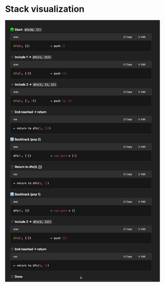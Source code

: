 # Stack visualization

![](https://raw.githubusercontent.com/anduckhmt146/leetcode-practice/refs/heads/master/0090-subsets-ii/stack-visualization.jpeg)
